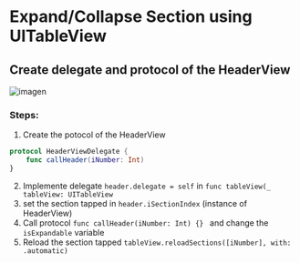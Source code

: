 # Expand/Collapse Section using UITableView

## Create delegate and protocol of the HeaderView 

![imagen](../feature-CreateProcotolToHeaderView/assets/sketch2.gif) 


### Steps:

1. Create the potocol of the HeaderView  
```swift
protocol HeaderViewDelegate {
    func callHeader(iNumber: Int)
}
```

2. Implemente delegate `header.delegate = self` in `func tableView(_ tableView: UITableView `     
3. set the section tapped in `header.iSectionIndex` (instance of HeaderView)  
4. Call protocol `func callHeader(iNumber: Int) {} ` and change the `isExpandable` variable  
5. Reload the section tapped `tableView.reloadSections([iNumber], with: .automatic)`


